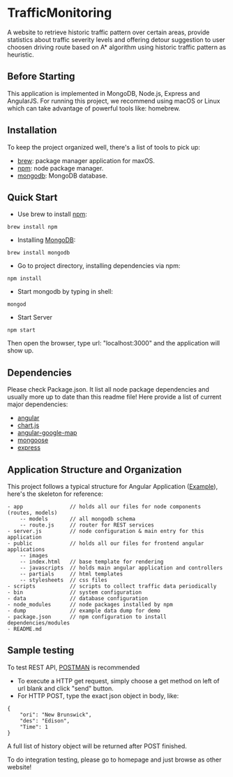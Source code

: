 # TrafficMonitoring

A website to retrieve historic traffic pattern over certain areas, provide statistics about traffic severity levels and offering detour suggestion to user choosen driving route based on A* algorithm using historic traffic pattern as heuristic.

## Before Starting
This application is implemented in MongoDB, Node.js, Express and AngularJS. For running this project, we recommend using macOS or Linux which can take advantage of powerful tools like: homebrew.

## Installation
To keep the project organized well, there's a list of tools to pick up:
- [brew](http://brew.sh): package manager application for maxOS.
- [npm](https://www.npmjs.com/): node package manager.
- [mongodb](https://docs.mongodb.com/v3.2/tutorial/install-mongodb-on-os-x/): MongoDB database.

## Quick Start
* Use brew to install [npm](https://docs.npmjs.com/getting-started/installing-node):
``` 
brew install npm
````
* Installing [MongoDB](https://docs.mongodb.com/v3.2/tutorial/install-mongodb-on-os-x/):
```
brew install mongodb
````
* Go to project directory, installing dependencies via npm: 
```
npm install
````
* Start mongodb by typing in shell:
```
mongod
````
* Start Server
```
npm start
````
Then open the browser, type url: "localhost:3000" and the application will show up.

## Dependencies
Please check Package.json. It list all node package dependencies and usually more up to date than this readme file!
Here provide a list of current major dependencies: 
- [angular](https://github.com/angular/angular.js)
- [chart.js](https://github.com/jtblin/angular-chart.js)
- [angular-google-map](https://github.com/angular-ui/angular-google-maps)
- [mongoose](https://github.com/Automattic/mongoose)
- [express](http://expressjs.com/)

## Application Structure and Organization
This project follows a typical structure for Angular Application ([Example](https://scotch.io/tutorials/node-and-angular-to-do-app-application-organization-and-structure)), here's the skeleton for reference:
```
- app               // holds all our files for node components (routes, models)
    -- models       // all mongodb schema
    -- route.js     // router for REST services   
- server.js         // node configuration & main entry for this application
- public            // holds all our files for frontend angular applications
    -- images
    -- index.html   // base template for rendering
    -- javascripts  // holds main angular application and controllers
    -- partials     // html templates
    -- stylesheets  // css files
- scripts           // scripts to collect traffic data periodically
- bin               // system configuration
- data              // database configuration               
- node_modules      // node packages installed by npm
- dump              // example data dump for demo
- package.json      // npm configuration to install dependencies/modules
- README.md
````

## Sample testing
To test REST API, [POSTMAN](https://www.getpostman.com/) is recommended
* To execute a HTTP get request, simply choose a get method on left of url blank and click "send" button.
* For HTTP POST, type the exact json object in body, like: 
```
{
    "ori": "New Brunswick",
    "des": "Edison",
    "Time": 1
}
````
A full list of history object will be returned after POST finished.

To do integration testing, please go to homepage and just browse as other website!


